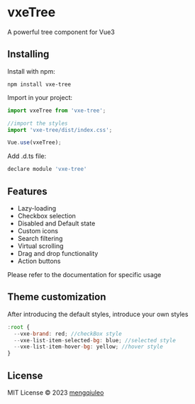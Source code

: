 # vxeTree
A powerful tree component for Vue3

## Installing
Install with npm:
```
npm install vxe-tree
```
Import in your project:
```js
import vxeTree from 'vxe-tree';

//import the styles
import 'vxe-tree/dist/index.css';

Vue.use(vxeTree);
```
Add .d.ts file:
```js
declare module 'vxe-tree'
```

## Features
- Lazy-loading 
- Checkbox selection
- Disabled and Default state
- Custom icons
- Search filtering
- Virtual scrolling
- Drag and drop functionality
- Action buttons

Please refer to the documentation for specific usage

## Theme customization
After introducing the default styles, introduce your own styles
```js
:root {
  --vxe-brand: red; //checkBox style
  --vxe-list-item-selected-bg: blue; //selected style
  --vxe-list-item-hover-bg: yellow; //hover style
}
```


## License
MIT License © 2023 [mengqiuleo](https://github.com/mengqiuleo)
